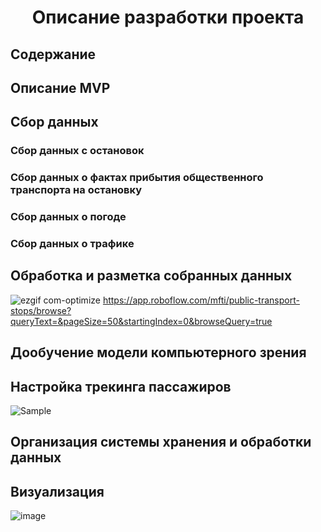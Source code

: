 <div align="center"> <h1><b>Описание разработки проекта</b></h1></div>

## Содержание
## Описание MVP
## Сбор данных
### Сбор данных с остановок
### Сбор данных о фактах прибытия общественного транспорта на остановку
### Сбор данных о погоде
### Сбор данных о трафике
## Обработка и разметка собранных данных
![ezgif com-optimize](https://github.com/user-attachments/assets/aa6e67ee-0007-4790-b321-23bca3d8ee64)
https://app.roboflow.com/mfti/public-transport-stops/browse?queryText=&pageSize=50&startingIndex=0&browseQuery=true
## Дообучение модели компьютерного зрения
## Настройка трекинга пассажиров
![Sample](https://github.com/user-attachments/assets/69770a81-ac55-447d-98b7-a4629a33de3d)
## Организация системы хранения и обработки данных
## Визуализация
![image](https://github.com/user-attachments/assets/0d43cf30-c875-46ff-bd7c-740d0112e78e)
